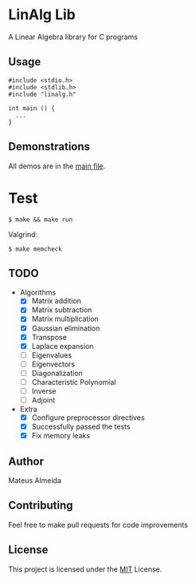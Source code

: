 # LinAlg Lib

A Linear Algebra library for C programs

## Usage

```
#include <stdio.h>
#include <stdlib.h>
#include "linalg.h"

int main () {
  ...
}
```

## Demonstrations

All demos are in the [main file](https://github.com/imsouza/linalg-lib/blob/main/src/main.c).

# Test

```$ make && make run```

Valgrind:

```$ make memcheck```

## TODO

- Algorithms
	- [x] Matrix addition
	- [x] Matrix subtraction
	- [x] Matrix multiplication
	- [x] Gaussian elimination
	- [x] Transpose
	- [x] Laplace expansion
	- [ ] Eigenvalues
	- [ ] Eigenvectors
	- [ ] Diagonalization
	- [ ] Characteristic Polynomial
	- [ ] Inverse
	- [ ] Adjoint

- Extra
  - [x] Configure preprocessor directives
  - [x] Successfully passed the tests
  - [x] Fix memory leaks

## Author

Mateus Almeida

## Contributing

Feel free to make pull requests for code improvements

## License

This project is licensed under the [MIT](https://github.com/imsouza/linalg-lib/blob/main/LICENSE) License.